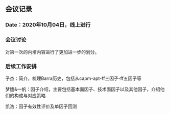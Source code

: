 ## 会议记录

### Date：2020年10月04日，线上进行

### 会议讨论

对第一次的内培内容进行了更加进一步的划分。

### 后续工作安排

子杰：简介，梳理Barra历史，包括从capm-apt-ff三因子-ff五因子等

梦婕&一帆：因子介绍，主要包括基本面因子、技术面因子以及其他因子，介绍他们的构成与对应策略

凯浩：因子有效性评价及单因子回测
